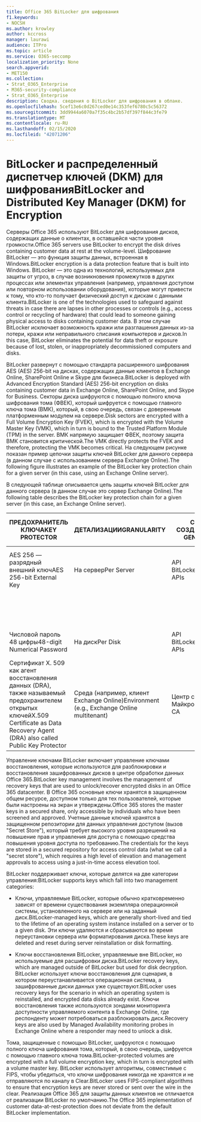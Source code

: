 ```yaml
---
title: Office 365 BitLocker для шифрования
f1.keywords:
- NOCSH
ms.author: krowley
author: kccross
manager: laurawi
audience: ITPro
ms.topic: article
ms.service: O365-seccomp
localization_priority: None
search.appverid:
- MET150
ms.collection:
- Strat_O365_Enterprise
- M365-security-compliance
- Strat_O365_Enterprise
description: Сводка. сведения о BitLocker для шифрования в облаке.
ms.openlocfilehash: 5cef13e6c0d267ced0e14c353fef6780c5c56372
ms.sourcegitcommit: 3dd9944a6070a7f35c4bc2b57df397f844c3fe79
ms.translationtype: MT
ms.contentlocale: ru-RU
ms.lasthandoff: 02/15/2020
ms.locfileid: "42071206"
---
```

# <a name="bitlocker-and-distributed-key-manager-dkm-for-encryption"></a><span data-ttu-id="4490c-103">BitLocker и распределенный диспетчер ключей (DKM) для шифрования</span><span class="sxs-lookup"><span data-stu-id="4490c-103">BitLocker and Distributed Key Manager (DKM) for Encryption</span></span>

<span data-ttu-id="4490c-104">Серверы Office 365 используют BitLocker для шифрования дисков, содержащих данные о клиентах, в оставшейся части уровня громкости.</span><span class="sxs-lookup"><span data-stu-id="4490c-104">Office 365 servers use BitLocker to encrypt the disk drives containing customer data at rest at the volume-level.</span></span> <span data-ttu-id="4490c-105">Шифрование BitLocker — это функция защиты данных, встроенная в Windows.</span><span class="sxs-lookup"><span data-stu-id="4490c-105">BitLocker encryption is a data protection feature that is built into Windows.</span></span> <span data-ttu-id="4490c-106">BitLocker — это одна из технологий, используемых для защиты от угроз, в случае возникновения промежутков в других процессах или элементах управления (например, управления доступом или повторном использовании оборудования), которые могут привести к тому, что кто-то получает физический доступ к дискам с данными клиента.</span><span class="sxs-lookup"><span data-stu-id="4490c-106">BitLocker is one of the technologies used to safeguard against threats in case there are lapses in other processes or controls (e.g., access control or recycling of hardware) that could lead to someone gaining physical access to disks containing customer data.</span></span> <span data-ttu-id="4490c-107">В этом случае BitLocker исключает возможность кражи или разглашения данных из-за потери, кражи или неправильного списания компьютеров и дисков.</span><span class="sxs-lookup"><span data-stu-id="4490c-107">In this case, BitLocker eliminates the potential for data theft or exposure because of lost, stolen, or inappropriately decommissioned computers and disks.</span></span>

<span data-ttu-id="4490c-108">BitLocker развернут с помощью стандарта расширенного шифрования AES (AES) 256-bit на дисках, содержащих данные клиентов в Exchange Online, SharePoint Online и Skype для бизнеса.</span><span class="sxs-lookup"><span data-stu-id="4490c-108">BitLocker is deployed with Advanced Encryption Standard (AES) 256-bit encryption on disks containing customer data in Exchange Online, SharePoint Online, and Skype for Business.</span></span> <span data-ttu-id="4490c-109">Секторы диска шифруются с помощью полного ключа шифрования тома (ФВЕК), который шифруется с помощью главного ключа тома (ВМК), который, в свою очередь, связан с доверенным платформенным модулем на сервере.</span><span class="sxs-lookup"><span data-stu-id="4490c-109">Disk sectors are encrypted with a Full Volume Encryption Key (FVEK), which is encrypted with the Volume Master Key (VMK), which in turn is bound to the Trusted Platform Module (TPM) in the server.</span></span> <span data-ttu-id="4490c-110">ВМК напрямую защищает ФВЕК, поэтому защита ВМК становится критической.</span><span class="sxs-lookup"><span data-stu-id="4490c-110">The VMK directly protects the FVEK and therefore, protecting the VMK becomes critical.</span></span> <span data-ttu-id="4490c-111">На следующем рисунке показан пример цепочки защиты ключей BitLocker для данного сервера (в данном случае с использованием сервера Exchange Online).</span><span class="sxs-lookup"><span data-stu-id="4490c-111">The following figure illustrates an example of the BitLocker key protection chain for a given server (in this case, using an Exchange Online server).</span></span>

<span data-ttu-id="4490c-112">В следующей таблице описывается цепь защиты ключей BitLocker для данного сервера (в данном случае это сервер Exchange Online).</span><span class="sxs-lookup"><span data-stu-id="4490c-112">The following table describes the BitLocker key protection chain for a given server (in this case, an Exchange Online server).</span></span>

| <span data-ttu-id="4490c-113">ПРЕДОХРАНИТЕЛЬ КЛЮЧА</span><span class="sxs-lookup"><span data-stu-id="4490c-113">KEY PROTECTOR</span></span> | <span data-ttu-id="4490c-114">ДЕТАЛИЗАЦИИ</span><span class="sxs-lookup"><span data-stu-id="4490c-114">GRANULARITY</span></span> | <span data-ttu-id="4490c-115">СПОСОБ СОЗДАНИЯ?</span><span class="sxs-lookup"><span data-stu-id="4490c-115">HOW GENERATED?</span></span> | <span data-ttu-id="4490c-116">ГДЕ ОН ХРАНИТСЯ?</span><span class="sxs-lookup"><span data-stu-id="4490c-116">WHERE IS IT STORED?</span></span> | <span data-ttu-id="4490c-117">ЗАЩИТИТЬ</span><span class="sxs-lookup"><span data-stu-id="4490c-117">PROTECTION</span></span> |
|--------------------------------------------------------------------------------|-------------------------------------------------|----------------|-------------------------|--------------------------------------------------------------------------------------------------|
| <span data-ttu-id="4490c-118">AES 256 — разрядный внешний ключ</span><span class="sxs-lookup"><span data-stu-id="4490c-118">AES 256-bit External Key</span></span> | <span data-ttu-id="4490c-119">На сервер</span><span class="sxs-lookup"><span data-stu-id="4490c-119">Per Server</span></span> | <span data-ttu-id="4490c-120">API BitLocker</span><span class="sxs-lookup"><span data-stu-id="4490c-120">BitLocker APIs</span></span> | <span data-ttu-id="4490c-121">Доверенный платформенный модуль или безопасный секрет</span><span class="sxs-lookup"><span data-stu-id="4490c-121">TPM or Secret Safe</span></span> | <span data-ttu-id="4490c-122">Защищенное хранилище или управление доступом</span><span class="sxs-lookup"><span data-stu-id="4490c-122">Lockbox / Access Control</span></span> |
|  |  |  | <span data-ttu-id="4490c-123">Реестр сервера почтовых ящиков</span><span class="sxs-lookup"><span data-stu-id="4490c-123">Mailbox Server Registry</span></span> | <span data-ttu-id="4490c-124">Шифрование доверенного платформенного модуля</span><span class="sxs-lookup"><span data-stu-id="4490c-124">TPM encrypted</span></span> |
| <span data-ttu-id="4490c-125">Числовой пароль 48 цифры</span><span class="sxs-lookup"><span data-stu-id="4490c-125">48-digit Numerical Password</span></span> | <span data-ttu-id="4490c-126">На диск</span><span class="sxs-lookup"><span data-stu-id="4490c-126">Per Disk</span></span> | <span data-ttu-id="4490c-127">API BitLocker</span><span class="sxs-lookup"><span data-stu-id="4490c-127">BitLocker APIs</span></span> | <span data-ttu-id="4490c-128">Active Directory</span><span class="sxs-lookup"><span data-stu-id="4490c-128">Active Directory</span></span> | <span data-ttu-id="4490c-129">Защищенное хранилище или управление доступом</span><span class="sxs-lookup"><span data-stu-id="4490c-129">Lockbox / Access Control</span></span> |
| <span data-ttu-id="4490c-130">Сертификат X. 509 как агент восстановления данных (DRA), также называемый предохранителем открытых ключей</span><span class="sxs-lookup"><span data-stu-id="4490c-130">X.509 Certificate as Data Recovery Agent (DRA) also called Public Key Protector</span></span> | <span data-ttu-id="4490c-131">Среда (например, клиент Exchange Online)</span><span class="sxs-lookup"><span data-stu-id="4490c-131">Environment (e.g., Exchange Online multitenant)</span></span> | <span data-ttu-id="4490c-132">Центр сертификации Майкрософт</span><span class="sxs-lookup"><span data-stu-id="4490c-132">Microsoft CA</span></span> | <span data-ttu-id="4490c-133">Система построения</span><span class="sxs-lookup"><span data-stu-id="4490c-133">Build System</span></span> | <span data-ttu-id="4490c-134">Ни один пользователь не имеет полного пароля для закрытого ключа.</span><span class="sxs-lookup"><span data-stu-id="4490c-134">No one user has the full password to the private key.</span></span> <span data-ttu-id="4490c-135">Пароль находится в разделе физическая защита.</span><span class="sxs-lookup"><span data-stu-id="4490c-135">The password is under physical protection.</span></span> |


<span data-ttu-id="4490c-136">Управление ключами BitLocker включает управление ключами восстановления, которые используются для разблокировки и восстановления зашифрованных дисков в центре обработки данных Office 365.</span><span class="sxs-lookup"><span data-stu-id="4490c-136">BitLocker key management involves the management of recovery keys that are used to unlock/recover encrypted disks in an Office 365 datacenter.</span></span> <span data-ttu-id="4490c-137">В Office 365 основные ключи хранятся в защищенном общем ресурсе, доступном только для тех пользователей, которые были настроены на экран и утверждены.</span><span class="sxs-lookup"><span data-stu-id="4490c-137">Office 365 stores the master keys in a secured share, only accessible by individuals who have been screened and approved.</span></span> <span data-ttu-id="4490c-138">Учетные данные ключей хранятся в защищенном репозитории для данных управления доступом (вызов "Secret Store"), который требует высокого уровня разрешений на повышение прав и управления для доступа с помощью средства повышения уровня доступа по требованию.</span><span class="sxs-lookup"><span data-stu-id="4490c-138">The credentials for the keys are stored in a secured repository for access control data (what we call a "secret store"), which requires a high level of elevation and management approvals to access using a just-in-time access elevation tool.</span></span>

<span data-ttu-id="4490c-139">BitLocker поддерживает ключи, которые делятся на две категории управления:</span><span class="sxs-lookup"><span data-stu-id="4490c-139">BitLocker supports keys which fall into two management categories:</span></span>

- <span data-ttu-id="4490c-140">Ключи, управляемые BitLocker, которые обычно кратковременно зависят от времени существования экземпляра операционной системы, установленного на сервере или на заданный диск.</span><span class="sxs-lookup"><span data-stu-id="4490c-140">BitLocker-managed keys, which are generally short-lived and tied to the lifetime of an operating system instance installed on a server or to a given disk.</span></span> <span data-ttu-id="4490c-141">Эти ключи удаляются и сбрасываются во время переустановки сервера или форматирования диска.</span><span class="sxs-lookup"><span data-stu-id="4490c-141">These keys are deleted and reset during server reinstallation or disk formatting.</span></span>

- <span data-ttu-id="4490c-142">Ключи восстановления BitLocker, управляемые вне BitLocker, но используемые для расшифровки диска.</span><span class="sxs-lookup"><span data-stu-id="4490c-142">BitLocker recovery keys, which are managed outside of BitLocker but used for disk decryption.</span></span> <span data-ttu-id="4490c-143">BitLocker использует ключи восстановления для сценария, в котором переустанавливается операционная система, а зашифрованные диски данных уже существуют.</span><span class="sxs-lookup"><span data-stu-id="4490c-143">BitLocker uses recovery keys for the scenario in which an operating system is reinstalled, and encrypted data disks already exist.</span></span> <span data-ttu-id="4490c-144">Ключи восстановления также используются зондами мониторинга доступности управляемого контента в Exchange Online, где респонденту может потребоваться разблокировать диск.</span><span class="sxs-lookup"><span data-stu-id="4490c-144">Recovery keys are also used by Managed Availability monitoring probes in Exchange Online where a responder may need to unlock a disk.</span></span>

<span data-ttu-id="4490c-145">Тома, защищенные с помощью BitLocker, шифруются с помощью полного ключа шифрования тома, который, в свою очередь, шифруется с помощью главного ключа тома.</span><span class="sxs-lookup"><span data-stu-id="4490c-145">BitLocker-protected volumes are encrypted with a full volume encryption key, which in turn is encrypted with a volume master key.</span></span> <span data-ttu-id="4490c-146">BitLocker использует алгоритмы, совместимые с FIPS, чтобы убедиться, что ключи шифрования никогда не хранятся и не отправляются по каналу в Clear.</span><span class="sxs-lookup"><span data-stu-id="4490c-146">BitLocker uses FIPS-compliant algorithms to ensure that encryption keys are never stored or sent over the wire in the clear.</span></span> <span data-ttu-id="4490c-147">Реализация Office 365 для защиты данных клиентов не отличается от реализации BitLocker по умолчанию.</span><span class="sxs-lookup"><span data-stu-id="4490c-147">The Office 365 implementation of customer data-at-rest-protection does not deviate from the default BitLocker implementation.</span></span>
